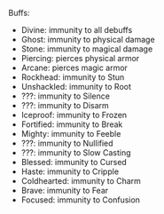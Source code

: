
Buffs:
- Divine: immunity to all debuffs
- Ghost: immunity to physical damage
- Stone: immunity to magical damage
- Piercing: pierces physical armor
- Arcane: pierces magic armor
- Rockhead: immunity to Stun
- Unshackled: immunity to Root
- ???: immunity to Silence
- ???: immunity to Disarm
- Iceproof: immunity to Frozen
- Fortified: immunity to Break
- Mighty: immunity to Feeble
- ???: immunity to Nullified
- ???: immunity to Slow Casting
- Blessed: immunity to Cursed
- Haste: immunity to Cripple
- Coldhearted: immunity to Charm
- Brave: immunity to Fear
- Focused: immunity to Confusion
